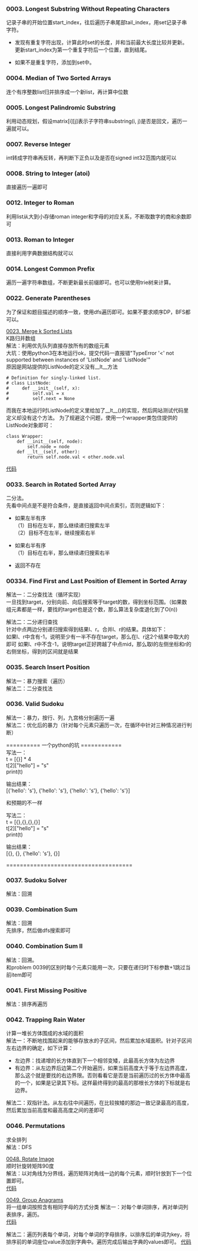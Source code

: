 

### 0003.  Longest Substring Without Repeating Characters ###

记录子串的开始位置start\_index，往后遍历子串尾部tail\_index，用set记录子串字符。


- 发现有重复字符出现，计算此时set的长度，并和当前最大长度比较并更新。更新start\_index为第一个重复字符后一个位置，直到结尾。

    
- 如果不是重复字符，添加到set中。

### 0004. Median of Two Sorted Arrays ###
连个有序整数list归并排序成一个新list，再计算中位数

### 0005. Longest Palindromic Substring ###
利用动态规划，假设matrix[i][j]表示子字符串substring(i, j)是否是回文，遍历一遍就可以。

### 0007. Reverse Integer ###
int转成字符串再反转，再判断下正负以及是否在signed int32范围内就可以

### 0008. String to Integer (atoi) ###
直接遍历一遍即可

### 0012. Integer to Roman ###
利用list从大到小存储roman integer和字母的对应关系，不断取数字的商和余数即可

### 0013. Roman to Integer ###
直接利用字典数据结构就可以

### 0014. Longest Common Prefix ###
遍历一遍字符串数组，不断更新最长前缀即可。也可以使用trie树来计算。   


### 0022. Generate Parentheses ###
为了保证和题目描述的顺序一致，使用dfs遍历即可。如果不要求顺序DP，BFS都可以。

[0023. Merge k Sorted Lists](https://leetcode.com/problems/merge-k-sorted-lists/)  
K路归并数组  
解法：利用优先队列直接存放所有的数组元素  
大坑：使用python3在本地运行ok，提交代码一直报错"TypeError '<' not supported between instances of 'ListNode' and 'ListNode'"     
原因是网站提供的ListNode的定义没有__lt__方法
```
# Definition for singly-linked list.
# class ListNode:
#     def __init__(self, x):
#         self.val = x
#         self.next = None
```
而我在本地运行时ListNode的定义里给加了__lt__()的实现，然后网站测试代码里定义却没有这个方法。
为了规避这个问题，使用一个wrapper类包住提供的ListNode对象即可：
```
class Wrapper:
    def __init__(self, node):
        self.node = node
    def __lt__(self, other):
        return self.node.val < other.node.val
```
[代码](https://github.com/furutuki/LeetCodeSolution/tree/master/0023.%20Merge%20K%20Sorted%20Lists)


### 0033. Search in Rotated Sorted Array ###
二分法。  
先看中间点是不是符合条件，是直接返回中间点索引，否则逻辑如下：  
- 如果左半有序  
（1）目标在左半，那么继续递归搜索左半  
（2）目标不在左半，继续搜索右半

- 如果右半有序  
（1）目标在右半，那么继续递归搜索右半  
- 返回不存在  


### 00334. Find First and Last Position of Element in Sorted Array ###
解法一：二分查找法（循环实现）  
一旦找到target，分别向前、向后搜索等于target的数，得到坐标范围。（如果数组元素都是一样，要找的target也是这个数，那么算法复杂度退化到了O(n))  

解法二：二分递归查找  
针对中点两边分别递归搜索得到结果l、r。合并l、r的结果。具体如下：  
如果l、r中含有-1，说明至少有一半不存在target，那么在l、r这2个结果中取大的即可
如果l、r中不含-1，说明target正好跨越了中点mid，那么取l的左侧坐标和r的右侧坐标，得到的区间就是结果


### 0035. Search Insert Position ###
解法一：暴力搜索（遍历）  
解法二：二分查找法

### 0036. Valid Sudoku ###
解法一：暴力，按行、列，九宫格分别遍历一遍  
解法二：优化后的暴力（针对每个元素只遍历一次，在循环中针对三种情况进行判断）  

========== 一个python的坑 ============  
写法一：  
t = [{}] * 4  
t[2]["hello"] = "s"  
print(t)  

 输出结果：  
 [{'hello': 's'}, {'hello': 's'}, {'hello': 's'}, {'hello': 's'}] 
  
 和预期的不一样
  
写法二：  
 t = [{},{},{},{}]  
 t[2]["hello"] = "s"  
 print(t)  
 
 输出结果：  
[{}, {}, {'hello': 's'}, {}]  


===================================== 

### 0037. Sudoku Solver ###
解法：回溯

### 0039. Combination Sum ###
解法：回溯  
先排序，然后做dfs搜索即可  

### 0040. Combination Sum II ###
解法：回溯。  
和problem 0039的区别时每个元素只能用一次，只要在递归时下标参数+1跳过当前item即可

### 0041. First Missing Positive ###
解法：排序再遍历

### 0042. Trapping Rain Water ###
计算一堆长方体围成的水域的面积  
解法一：不断地找围起来的能够存放水的子区间，然后累加水域面积。针对子区间左右边界的确定，如下计算：
- 左边界：找递增的长方体直到下一个相邻变矮，此最高长方体为左边界  
- 有边界：从左边界后边第二个开始遍历，如果当前高度大于等于左边界高度，那么这个就是要找的右边界限。否则看看它是否是当前遍历过的长方体中最高的一个，如果是记录其下标。这样最终得到的最高的那根长方体的下标就是右边界。

解法二：双指针法。从左右往中间遍历，在比较挨矮的那边一致记录最高的高度，然后累加当前高度和最高高度之间的差即可

### 0046. Permutations ###
求全排列  
解法：DFS

[0048. Rotate Image](https://leetcode.com/problems/rotate-image/)  
顺时针旋转矩阵90度  
解法：以对角线为分界线，遍历矩阵对角线一边的每个元素，顺时针放到下一个位置即可。  
[代码](https://github.com/furutuki/LeetCodeSolution/tree/master/0048.%20Rotate%20Image)  

[0049. Group Anagrams](https://leetcode.com/problems/group-anagrams/)  
将一组单词按照含有相同字母的方式分类
解法一：对每个单词排序，再对单词列表排序，遍历。  
[代码](https://github.com/furutuki/LeetCodeSolution/blob/master/0049.%20Group%20Anagrams/Solution.py)

解法二：遍历列表每个单词，对每个单词的字母排序，以排序后的单词为key，将排序前的单词座位value添加到字典中。遍历完成后输出字典的values即可。
[代码](https://github.com/furutuki/LeetCodeSolution/blob/master/0049.%20Group%20Anagrams/Solution2.py)

